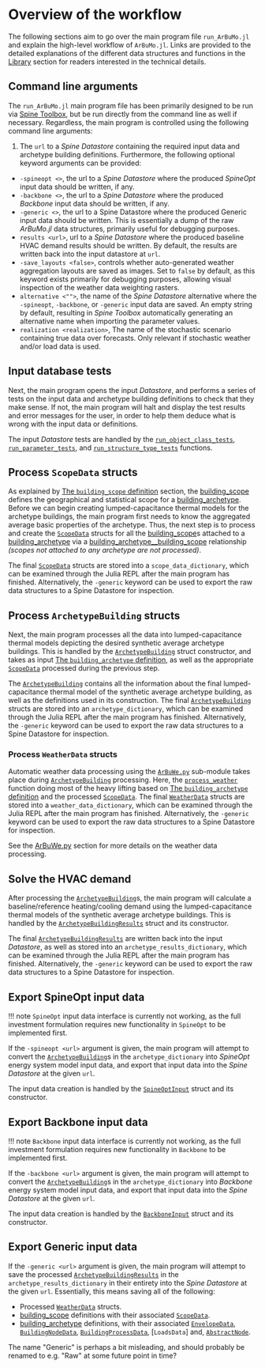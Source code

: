# Overview of the workflow

The following sections aim to go over the main program file `run_ArBuMo.jl`
and explain the high-level workflow of `ArBuMo.jl`.
Links are provided to the detailed explanations of the different data structures
and functions in the [Library](@ref) section for readers interested in the
technical details.


## Command line arguments

The `run_ArBuMo.jl` main program file has been primarily
designed to be run via [Spine Toolbox](https://github.com/Spine-project/Spine-Toolbox),
but be run directly from the command line as well if necessary.
Regardless, the main program is controlled using the following command line arguments:
1. The `url` to a *Spine Datastore* containing the required input data and archetype building definitions.
Furthermore, the following optional keyword arguments can be provided:
- `-spineopt <>`, the url to a *Spine Datastore* where the produced *SpineOpt* input data should be written, if any.
- `-backbone <>`, the url to a *Spine Datastore* where the produced *Backbone* input data should be written, if any.
- `-generic <>`, the url to a Spine Datastore where the produced Generic input data should be written. This is essentially a dump of the raw *ArBuMo.jl* data structures, primarily useful for debugging purposes.
- `results <url>`, url to a *Spine Datastore* where the produced baseline HVAC demand results should be written. By default, the results are written back into the input datastore at `url`.
- `-save_layouts <false>`, controls whether auto-generated weather aggregation layouts are saved as images. Set to `false` by default, as this keyword exists primarily for debugging purposes, allowing visual inspection of the weather data weighting rasters.
- `alternative <"">`, the name of the *Spine Datastore* alternative where the `-spineopt`, `-backbone`, or `-generic` input data are saved. An empty string by default, resulting in *Spine Toolbox* automatically generating an alternative name when importing the parameter values.
- `realization <realization>`, The name of the stochastic scenario containing true data over forecasts. Only relevant if stochastic weather and/or load data is used.


## Input database tests

Next, the main program opens the input *Datastore*, and performs a series
of tests on the input data and archetype building definitions to check that
they make sense. If not, the main program will halt and display the test
results and error messages for the user, in order to help them deduce what is
wrong with the input data or definitions.

The input *Datastore* tests are handled by the [`run_object_class_tests`](@ref),
[`run_parameter_tests`](@ref), and [`run_structure_type_tests`](@ref) functions.


## Process `ScopeData` structs

As explained by [The `building_scope` definition](@ref) section,
the [building\_scope](@ref) defines the geographical and statistical scope
for a [building\_archetype](@ref). Before we can begin creating
lumped-capacitance thermal models for the archetype buildings, the main program
first needs to know the aggregated average basic properties of the archetype.
Thus, the next step is to process and create the [`ScopeData`](@ref) structs
for all the [building\_scope](@ref)s attached to a [building\_archetype](@ref)
via a [building\_archetype\_\_building\_scope](@ref) relationship
*(scopes not attached to any archetype are not processed)*.

The final [`ScopeData`](@ref) structs are stored into a
`scope_data_dictionary`, which can be examined through the Julia REPL
after the main program has finished.
Alternatively, the `-generic` keyword can be used to export the raw data
structures to a Spine Datastore for inspection.


## Process `ArchetypeBuilding` structs

Next, the main program processes all the data into lumped-capacitance thermal
models depicting the desired synthetic average archetype buildings.
This is handled by the [`ArchetypeBuilding`](@ref)
struct constructor, and takes as input [The `building_archetype` definition](@ref),
as well as the appropriate [`ScopeData`](@ref) processed during the previous step.

The [`ArchetypeBuilding`](@ref) contains all the information about the final
lumped-capacitance thermal model of the synthetic average archetype building,
as well as the definitions used in its construction. The final
[`ArchetypeBuilding`](@ref) structs are stored into an `archetype_dictionary`,
which can be examined through the Julia REPL after the main program has finished.
Alternatively, the `-generic` keyword can be used to export the raw data
structures to a Spine Datastore for inspection.


### Process `WeatherData` structs

Automatic weather data processing using the [`ArBuWe.py`](@ref) sub-module
takes place during [`ArchetypeBuilding`](@ref) processing.
Here, the [`process_weather`](@ref) function doing most of the heavy
lifting based on [The `building_archetype` definition](@ref) and the
processed [`ScopeData`](@ref). The final [`WeatherData`](@ref) structs are stored
into a `weather_data_dictionary`, which can be examined through the Julia REPL
after the main program has finished.
Alternatively, the `-generic` keyword can be used to export the raw data
structures to a Spine Datastore for inspection.

See the [ArBuWe.py](@ref) section for more details on the weather data processing.


## Solve the HVAC demand

After processing the [`ArchetypeBuilding`](@ref)s, the main program will
calculate a baseline/reference heating/cooling demand using the
lumped-capacitance thermal models of the synthetic average archetype buildings.
This is handled by the [`ArchetypeBuildingResults`](@ref) struct and its
constructor.

The final [`ArchetypeBuildingResults`](@ref) are written back into the
input *Datastore*, as well as stored into an `archetype_results_dictionary`,
which can be examined through the Julia REPL after the main program has finished.
Alternatively, the `-generic` keyword can be used to export the raw data
structures to a Spine Datastore for inspection.


## Export SpineOpt input data

!!! note 
    `SpineOpt` input data interface is currently not working, as the full investment formulation requires new functionality in `SpineOpt` to be implemented first.

If the `-spineopt <url>` argument is given, the main program will attempt to
convert the [`ArchetypeBuilding`](@ref)s in the `archetype_dictionary`
into *SpineOpt* energy system model input data, and export that input data into
the *Spine Datastore* at the given `url`.

The input data creation is handled by the [`SpineOptInput`](@ref) struct and
its constructor.


## Export Backbone input data

!!! note 
    `Backbone` input data interface is currently not working, as the full investment formulation requires new functionality in `Backbone` to be implemented first.

If the `-backbone <url>` argument is given, the main program will attempt to
convert the [`ArchetypeBuilding`](@ref)s in the `archetype_dictionary`
into *Backbone* energy system model input data, and export that input data into
the *Spine Datastore* at the given `url`.

The input data creation is handled by the [`BackboneInput`](@ref) struct and
its constructor.


## Export Generic input data

If the `-generic <url>` argument is given, the main program will attempt to
save the processed [`ArchetypeBuildingResults`](@ref) in the
`archetype_results_dictionary` in their entirety into the
*Spine Datastore* at the given `url`.
Essentially, this means saving all of the following:
- Processed [`WeatherData`](@ref) structs.
- [building\_scope](@ref) definitions with their associated [`ScopeData`](@ref).
- [building\_archetype](@ref) definitions, with their associated [`EnvelopeData`](@ref), [`BuildingNodeData`](@ref),  [`BuildingProcessData`](@ref), [`LoadsData`] and, [`AbstractNode`](@ref).

The name "Generic" is perhaps a bit misleading, and should probably be renamed
to e.g. "Raw" at some future point in time?